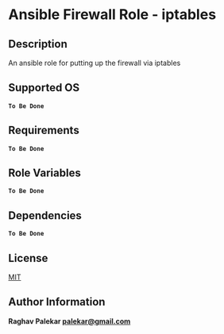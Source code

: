 # Ansible Firewall Role - iptables

## Description
An ansible role for putting up the firewall via iptables

## Supported OS

**__`To Be Done`__**

## Requirements

**__`To Be Done`__**

## Role Variables

**__`To Be Done`__**

## Dependencies

**__`To Be Done`__**

## License

[MIT](http://opensource.org/licenses/MIT)

## Author Information

**__Raghav Palekar <palekar@gmail.com>__**
